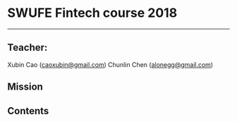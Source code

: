 # SWUFE Fintech course 2018
---

## Teacher:

Xubin Cao (caoxubin@gmail.com)
Chunlin Chen (alonegg@gmail.com)


## Mission




## Contents


## 

